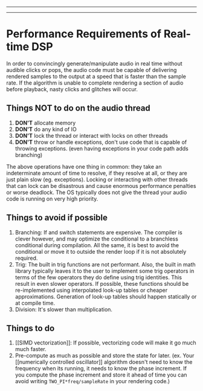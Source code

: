 
---
---
# Performance Requirements of Real-time DSP
In order to convincingly generate/manipulate audio in real time without audible clicks or pops, the audio code must be capable of delivering rendered samples to the output at a speed that is faster than the sample rate. If the algorithm is unable to complete rendering a section of audio before playback, nasty clicks and glitches will occur. 

## Things NOT to do on the audio thread
1. **DON'T** allocate memory
2. **DON'T** do any kind of IO
3. **DON'T** lock the thread or interact with locks on other threads
4. **DON'T** throw or handle exceptions, don't use code that is capable of throwing exceptions. (even having exceptions in your code path adds branching)

The above operations have one thing in common: they take an indeterminate amount of time to resolve, if they resolve at all, or they are just plain slow (eg. exceptions). Locking or interacting with other threads that can lock can be disastrous and cause enormous performance penalties or worse deadlock. The OS typically does not give the thread your audio code is running on very high priority.

## Things to avoid if possible
1. Branching: If and switch statements are expensive. The compiler is clever however, and may optimize the conditional to a branchless conditional during compilation. All the same, it is best to avoid the conditional or move it to outside the render loop if it is not absolutely required.
2. Trig: The built in trig functions are not performant. Also, the built in math library typically leaves it to the user to implement some trig operators in terms of the few operators they do define using trig identities. This result in even slower operators. If possible, these functions should be re-implemented using interpolated look-up tables or cheaper approximations. Generation of look-up tables should happen statically or at compile time. 
3. Division: It's slower than multiplication.

## Things to do
1. [[SIMD vectorization]]: If possible, vectorizing code will make it go much much faster.
2. Pre-compute as much as possible and store the state for later. (ex. Your [[numerically controlled oscillator]] algorithm doesn't need to know the frequency when its running, it needs to know the phase increment. If you compute the phase increment and store it ahead of time you can avoid writing `TWO_PI*freq/sampleRate` in your rendering code.)
